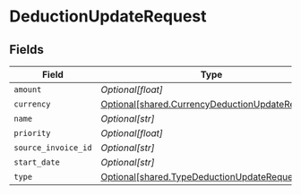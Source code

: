 # DeductionUpdateRequest


## Fields

| Field                                                                                                        | Type                                                                                                         | Required                                                                                                     | Description                                                                                                  |
| ------------------------------------------------------------------------------------------------------------ | ------------------------------------------------------------------------------------------------------------ | ------------------------------------------------------------------------------------------------------------ | ------------------------------------------------------------------------------------------------------------ |
| `amount`                                                                                                     | *Optional[float]*                                                                                            | :heavy_minus_sign:                                                                                           | N/A                                                                                                          |
| `currency`                                                                                                   | [Optional[shared.CurrencyDeductionUpdateRequest]](undefined/models/shared/currencydeductionupdaterequest.md) | :heavy_minus_sign:                                                                                           | N/A                                                                                                          |
| `name`                                                                                                       | *Optional[str]*                                                                                              | :heavy_minus_sign:                                                                                           | N/A                                                                                                          |
| `priority`                                                                                                   | *Optional[float]*                                                                                            | :heavy_minus_sign:                                                                                           | N/A                                                                                                          |
| `source_invoice_id`                                                                                          | *Optional[str]*                                                                                              | :heavy_minus_sign:                                                                                           | N/A                                                                                                          |
| `start_date`                                                                                                 | *Optional[str]*                                                                                              | :heavy_minus_sign:                                                                                           | N/A                                                                                                          |
| `type`                                                                                                       | [Optional[shared.TypeDeductionUpdateRequest]](undefined/models/shared/typedeductionupdaterequest.md)         | :heavy_minus_sign:                                                                                           | N/A                                                                                                          |